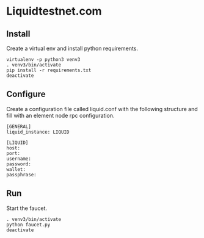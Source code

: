 # Liquidtestnet.com

## Install
Create a virtual env and install python requirements.

```
virtualenv -p python3 venv3
. venv3/bin/activate
pip install -r requirements.txt
deactivate
```

## Configure
Create a configuration file called liquid.conf with the following structure and fill with an element node rpc configuration.

```
[GENERAL]
liquid_instance: LIQUID

[LIQUID]
host:
port:
username:
password:
wallet:
passphrase:
```

## Run
Start the faucet.

```
. venv3/bin/activate
python faucet.py
deactivate
```
